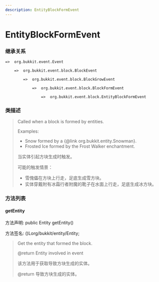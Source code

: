 ```yaml
---
description: EntityBlockFormEvent
---
```


# EntityBlockFormEvent

### 继承关系

    =>  org.bukkit.event.Event

        =>  org.bukkit.event.block.BlockEvent

            =>  org.bukkit.event.block.BlockGrowEvent

                =>  org.bukkit.event.block.BlockFormEvent

                    =>  org.bukkit.event.block.EntityBlockFormEvent

### 类描述

> Called when a block is formed by entities.
> 
> Examples:
> 
> <ul>
> 
> <li>Snow formed by a {@link org.bukkit.entity.Snowman}.
> 
> <li>Frosted Ice formed by the Frost Walker enchantment.
> 
> </ul>
> 
> <p>
> 
> 当实体引起方块生成时触发。
> 
> 可能的触发情景：
> 
> <ul>
> 
> <li>雪傀儡在方块上行走，足底生成雪方块。
> 
> <li>实体穿戴附有冰霜行者附魔的靴子在水面上行走，足底生成冰方块。
> 
> </ul>

### 方法列表

#### getEntity

方法声明: public Entity getEntity()

方法签名: ()Lorg/bukkit/entity/Entity;

> Get the entity that formed the block.
> 
> @return Entity involved in event
> 
> <p>
> 
> 该方法用于获取导致方块生成的实体。
> 
> @return 导致方块生成的实体。